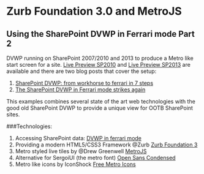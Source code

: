 # Zurb Foundation 3.0 and MetroJS
## Using the SharePoint DVWP in Ferrari mode Part 2

DVWP running on SharePoint 2007/2010 and 2013 to produce a Metro like start screen for a site.
[Live Preview SP2010] and [Live Preview SP2013] are available and there are two blog posts that cover the setup:

1. [SharePoint DVWP: from workhorse to ferrari in 7 steps]
2. [The SharePoint DVWP in Ferrari mode strikes again]

This examples combines several state of the art web technologies with the good old SharePoint DVWP to provide a
unique view for OOTB SharePoint sites.

###Technologies:
1. Accessing SharePoint data: [DVWP in ferrari mode]
2. Providing a modern HTML5/CSS3 Framework @Zurb [Zurb Foundation 3]
3. Metro styled live tiles by @Drew Greenwell [MetroJS]
4. Alternative for SergoiUI (the metro font) [Open Sans Condensed]
5. Metro like icons by IconShock [Free Metro Icons]



[DVWP in ferrari mode]: http://rainerat.spirit.de/2012/07/15/sharepoint-dvwp-from-workhorse-to-ferrari-in-7-steps/
[Live Preview SP2010]: http://www.spirit.de/demos/metro/Zurb/MetroStyle.aspx
[Live Preview SP2013]: https://spirit2013preview-public.sharepoint.com/zurb/MetroStyle.aspx
[Zurb Foundation 3]: http://foundation.zurb.com/
[MetroJS]: http://drewgreenwell.com/projects/metrojs
[Free Metro Icons]: http://www.iconshock.com/windows8-icons/
[Open Sans Condensed]: http://www.google.com/webfonts#UsePlace:use/Collection:Open+Sans+Condensed

[SharePoint DVWP: from workhorse to ferrari in 7 steps]: http://rainerat.spirit.de/2012/07/15/sharepoint-dvwp-from-workhorse-to-ferrari-in-7-steps/
[The SharePoint DVWP in Ferrari mode strikes again]: http://rainerat.spirit.de/2012/07/20/the-sharepoint-dvwp-in-ferrari-mode-strikes-again/